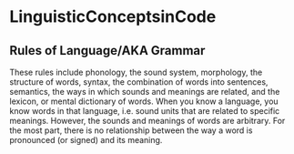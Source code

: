 # LinguisticConceptsinCode
## Rules of Language/AKA Grammar
These rules include phonology, the sound system, morphology, the structure of words, syntax, the combination of words into sentences, semantics, the ways in which sounds and meanings are related, and the lexicon, or mental dictionary of words. When you know a language, you know words in that language, i.e. sound units that are related to specific meanings. However, the sounds and meanings of words are arbitrary. 
For the most part, there is no relationship between the way a word is pronounced (or signed) and its meaning.
